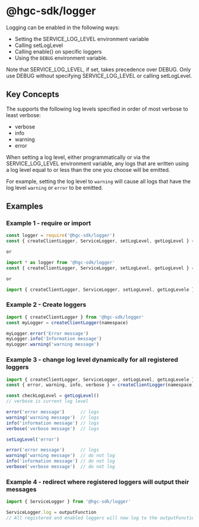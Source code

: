 # @hgc-sdk/logger

Logging can be enabled in the following ways:

- Setting the SERVICE_LOG_LEVEL environment variable
- Calling setLogLevel
- Calling enable() on specific loggers
- Using the `DEBUG` environment variable.

Note that SERVICE_LOG_LEVEL, if set, takes precedence over DEBUG.
Only use DEBUG without specifying SERVICE_LOG_LEVEL or calling setLogLevel.

## Key Concepts

The supports the following log levels specified in order of most verbose to least verbose:

- verbose
- info
- warning
- error

When setting a log level, either programmatically or via the SERVICE_LOG_LEVEL environment
variable, any logs that are written using a log level equal to or less than the one you
choose will be emitted.

For example, setting the log level to `warning` will cause all logs that have the log
level `warning` or `error` to be emitted.

## Examples

### Example 1 - require or import

```js
const logger = require('@hgc-sdk/logger')
const { createClientLogger, ServiceLogger, setLogLevel, getLogLevel } = logger

or

import * as logger from '@hgc-sdk/logger'
const { createClientLogger, ServiceLogger, setLogLevel, getLogLevel } = logger

or

import { createClientLogger, ServiceLogger, setLogLevel, getLogLevele } from '@hgc-sdk/logger'
```

### Example 2 - Create loggers

```js
import { createClientLogger } from '@hgc-sdk/logger'
const myLogger = createClientLogger(namespace)

myLogger.error('Error message')
myLogger.info('Information message')
myLogger.warning('warning message')

```

### Example 3 - change log level dynamically for all registered loggers

```js
import { createClientLogger, ServiceLogger, setLogLevel, getLogLevele } from '@hgc-sdk/logger'
const { error, warning, info, verbose } = createClientLogger(namespace)

const checkLogLevel = getLogLevel()
// verbose is current log level

error('error message')      // logs
warning('warning message')  // logs
info('information message') // logs
verbose('verbose message')  // logs

setLogLevel('error')

error('error message')      // logs
warning('warning message')  // do not log
info('information message') // do not log
verbose('verbose message')  // do not log
```

### Example 4 - redirect where registered loggers will output their messages

```js
import { ServiceLogger } from '@hgc-sdk/logger'

ServiceLogger.log = outputFunction
// All registered and enabled loggers will now log to the outputFunction
```

